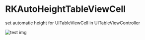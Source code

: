 # RKAutoHeightTableViewCell
set automatic height for UITableViewCell in UITableViewController


![test img](https://github.com/RathaKrishna/RKAutoHeightTableViewCell/blob/master/RKAutoHeightTableViewCell/gif/rk_autoheightcell.gif)
